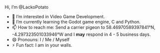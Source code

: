 Hi, I’m @LackoPotato
- 👀 I’m interested in Video Game Development.
- 🌱 I’m currently learning the Godot game engine, C and Python.
- 📫 How to reach me: Send a carrier pigeon to 58.46970589397841°N, -4.297323501033946°W and I **may** respond in 4 - 5 business days.
- 😄 Pronouns: I / Me / Myself
- ⚡ Fun fact: I am in your walls.

<!---
LackoPotato/LackoPotato is a ✨ special ✨ repository because its `README.md` (this file) appears on your GitHub profile.
You can click the Preview link to take a look at your changes.
--->
